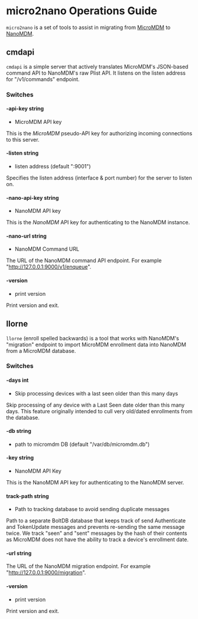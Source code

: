 # micro2nano Operations Guide

`micro2nano` is a set of tools to assist in migrating from [MicroMDM](https://github.com/micromdm/micromdm) to [NanoMDM](https://github.com/micromdm/nanomdm).

## cmdapi

`cmdapi` is a simple server that actively translates MicroMDM's JSON-based command API to NanoMDM's raw Plist API. It listens on the listen address for "/v1/commands" endpoint.

### Switches

#### -api-key string

* MicroMDM API key

This is the *MicroMDM* pseudo-API key for authorizing incoming connections to this server.

#### -listen string

* listen address (default ":9001")

Specifies the listen address (interface & port number) for the server to listen on.

#### -nano-api-key string

* NanoMDM API key

This is the *NanoMDM* API key for authenticating to the NanoMDM instance.

#### -nano-url string

* NanoMDM Command URL

The URL of the NanoMDM command API endpoint. For example "http://127.0.0.1:9000/v1/enqueue".

#### -version

* print version

Print version and exit.

## llorne

`llorne` (enroll spelled backwards) is a tool that works with NanoMDM's "migration" endpoint to import MicroMDM enrollment data into NanoMDM from a MicroMDM database.

### Switches

#### -days int

* Skip processing devices with a last seen older than this many days

Skip processing of any device with a Last Seen date older than this many days. This feature originally intended to cull very old/dated enrollments from the database.

#### -db string

* path to micromdm DB (default "/var/db/micromdm.db")

#### -key string

* NanoMDM API Key

This is the NanoMDM API key for authenticating to the NanoMDM server.

#### track-path string

* Path to tracking database to avoid sending duplicate messages

Path to a separate BoltDB database that keeps track of send Authenticate and TokenUpdate messages and prevents re-sending the same message twice. We track "seen" and "sent" messages by the hash of their contents as MicroMDM does not have the ability to track a device's enrollment date.

#### -url string

The URL of the NanoMDM migration endpoint. For example "http://127.0.0.1:9000/migration".

#### -version

* print version

Print version and exit.
